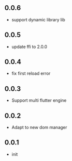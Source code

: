 ## 0.0.6

- support dynamic library lib

## 0.0.5

- update ffi to 2.0.0

## 0.0.4

- fix first reload error 

## 0.0.3

- Support multi flutter engine

## 0.0.2

- Adapt to new dom manager

## 0.0.1

- init
